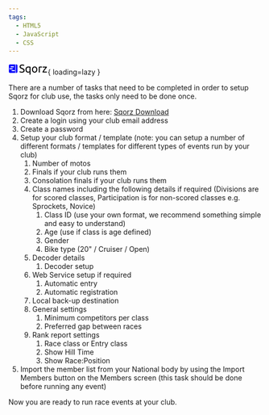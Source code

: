 ```yaml
---
tags:
  - HTML5
  - JavaScript
  - CSS
---
```


![image info](../sqorz.png){ loading=lazy }

There are a number of tasks that need to be completed in order to setup Sqorz for club use, 
the tasks only need to be done once.

1. Download Sqorz from here: [Sqorz Download](https://eventsoftltd.atlassian.net/wiki/www.app.sqorz.com/downloads)
2. Create a login using your club email address
3. Create a password
4. Setup your club format / template (note: you can setup a number of different formats / templates for different types of events run by your club)
    1. Number of motos
    2. Finals if your club runs them
    3. Consolation finals if your club runs them
    4. Class names including the following details if required (Divisions are for scored classes, Participation is for non-scored classes e.g. Sprockets, Novice)
        1. Class ID (use your own format, we recommend something simple and easy to understand)
        2. Age (use if class is age defined)
        3. Gender 
        4. Bike type (20" / Cruiser / Open)
    5. Decoder details
        1. Decoder setup
    6. Web Service setup if required
        1. Automatic entry
        2. Automatic registration
    7. Local back-up destination
    8. General settings
        1. Minimum competitors per class
        2. Preferred gap between races
    9. Rank report settings
        1. Race class or Entry class
        2. Show Hill Time
        3. Show Race:Position
5. Import the member list from your National body by using the Import Members button on the Members screen (this task should be done before running any event)


Now you are ready to run race events at your club.
